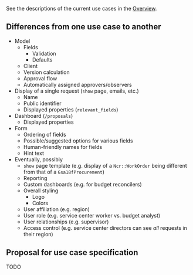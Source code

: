 See the descriptions of the current use cases in the [Overview](overview.md#use-cases).

## Differences from one use case to another

* Model
    * Fields
        * Validation
        * Defaults
    * Client
    * Version calculation
    * Approval flow
    * Automatically assigned approvers/observers
* Display of a single request (`show` page, emails, etc.)
    * Name
    * Public identifier
    * Displayed properties (`relevant_fields`)
* Dashboard (`/proposals`)
    * Displayed properties
* Form
    * Ordering of fields
    * Possible/suggested options for various fields
    * Human-friendly names for fields
    * Hint text
* Eventually, possibly
    * `show` page template (e.g. display of a `Ncr::WorkOrder` being different from that of a `Gsa18fProcurement`)
    * Reporting
    * Custom dashboards (e.g. for budget reconcilers)
    * Overall styling
        * Logo
        * Colors
    * User affiliation (e.g. region)
    * User role (e.g. service center worker vs. budget analyst)
    * User relationships (e.g. supervisor)
    * Access control (e.g. service center directors can see _all_ requests in their region)

## Proposal for use case specification

TODO
